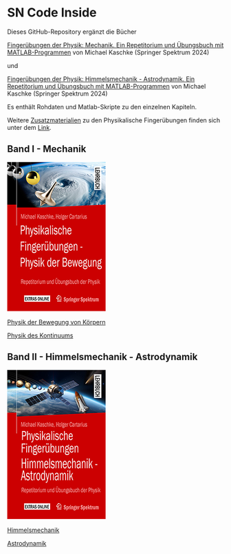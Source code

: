 # SN Code Inside

Dieses GitHub-Repository ergänzt die Bücher

[Fingerübungen der Physik: Mechanik. Ein Repetitorium und Übungsbuch mit MATLAB-Programmen](https://link.springer.com/) von Michael Kaschke (Springer Spektrum 2024)

und

[Fingerübungen der Physik: Himmelsmechanik - Astrodynamik. Ein Repetitorium und Übungsbuch mit MATLAB-Programmen](https://link.springer.com/) von Michael Kaschke (Springer Spektrum 2024)

Es enthält Rohdaten und Matlab-Skripte zu den einzelnen Kapiteln.

Weitere [Zusatzmaterialien](https://www.fingeruebungen-physik.de/) zu den Physikalische Fingerübungen finden sich unter dem [Link](https://www.fingeruebungen-physik.de/). 

## Band I - Mechanik

![<img src="bew/FingeruebungenSpringer1.jpg" width="250"/>](bew/FingeruebungenSpringer1.jpg)

[Physik der Bewegung von Körpern](https://github.com/sn-code-inside/fingeruebungen-physik/tree/main/bew)

[Physik des Kontinuums](https://github.com/sn-code-inside/fingeruebungen-physik/tree/main/kontmech)

## Band II - Himmelsmechanik - Astrodynamik

![<img src="hm/FingeruebungenSpringer2.jpg" width="250"/>](hm/FingeruebungenSpringer2.jpg)

[Himmelsmechanik](https://github.com/sn-code-inside/fingeruebungen-physik/tree/main/hm)

[Astrodynamik](https://github.com/sn-code-inside/fingeruebungen-physik/tree/main/adyn)




